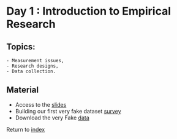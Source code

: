 # Day 1 : Introduction to Empirical Research

## Topics:
	- Measurement issues, 
 	- Research designs,
  	- Data collection.

## Material

- Access to the [slides](https://docs.google.com/presentation/d/1Bf1wNkadRVeN24x82eG2RN-FkNIxg0SAr1e0CNC2wE8/edit#slide=id.g315d102d016_0_1045)
- Building our first very fake dataset [survey](https://docs.google.com/forms/d/12aSC4SUceUJVp_U3qDE6WvE5QS8t-1VSVugg-u-kErM/prefill)
- Download the very Fake [data](dataset/VeryFakeData.zip)

Return to [index](index.md)
